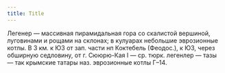 ```yaml
---
title: Title
---
```


Легенер — массивная пирамидальная гора со скалистой вершиной, луговинами и
рощами на склонах; в кулуарах небольшие эврозионные котлы. В 3 км. к ЮЗ от зап.
части нп Коктебель (Феодос.), к ЮЗ, через обширную седловину, от г. Сююрю-Кая I
— ср. тюрк. легенлер — тазы — так крымские татары наз. эврозионные котлы Г–14.
